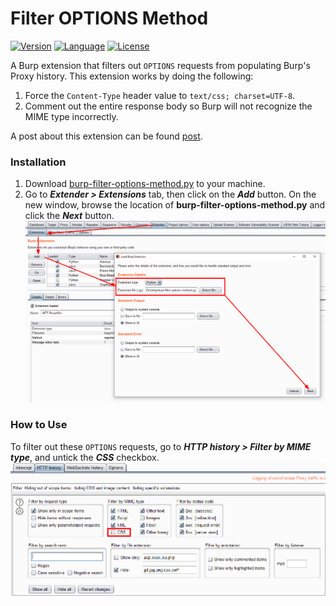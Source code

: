 # Filter OPTIONS Method
[![Version](https://img.shields.io/badge/Version-v1.1-green.svg)]()
[![Language](https://img.shields.io/badge/Language-Python-orange.svg)](https://www.python.org/)
[![License](https://img.shields.io/badge/License-MIT-red.svg)](https://github.com/capt-meelo/filter-options-method/blob/master/LICENSE)


A Burp extension that filters out `OPTIONS` requests from populating Burp's Proxy history. This extension works by doing the following:

1. Force the `Content-Type` header value to `text/css; charset=UTF-8`.
2. Comment out the entire response body so Burp will not recognize the MIME type incorrectly.

A post about this extension can be found [post](https://captmeelo.com/pentest/2020/01/06/filter-options-method.html).

### Installation

1. Download [burp-filter-options-method.py](https://github.com/capt-meelo/filter-options-method/blob/master/filter-options-method.py) to your machine.
2. Go to _**Extender > Extensions**_ tab, then click on the _**Add**_ button. On the new window, browse the location of **burp-filter-options-method.py** and click the _**Next**_ button.
![Load Extension](/images/load-extension.png)


### How to Use

To filter out these `OPTIONS` requests, go to _**HTTP history > Filter by MIME type**_, and untick the _**CSS**_ checkbox.
![Filter CSS](/images/filter-css.png)

